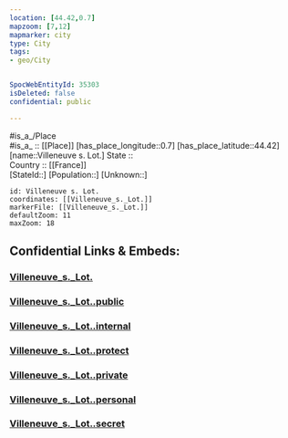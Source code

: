 ```yaml
---
location: [44.42,0.7] 
mapzoom: [7,12] 
mapmarker: city 
type: City
tags:
- geo/City


SpocWebEntityId: 35303
isDeleted: false
confidential: public

---
```

#is_a_/Place  
#is_a_ :: [[Place]] 
[has_place_longitude::0.7] 
[has_place_latitude::44.42] 
[name::Villeneuve s. Lot.] 
State ::  
Country :: [[France]]  
[StateId::] 
[Population::] 
[Unknown::] 


```leaflet
id: Villeneuve s. Lot.
coordinates: [[Villeneuve_s._Lot.]] 
markerFile: [[Villeneuve_s._Lot.]] 
defaultZoom: 11 
maxZoom: 18
```


## Confidential Links & Embeds: 

### [Villeneuve_s._Lot.](/_Standards/Earth/Continent/Europe/Europe~West/France/regions~France/Nouvelle-Aquitaine/departments~Aquitaine/Lot-et-Garonne/communes~Lot-et-Garonne/Villeneuve-sur-Lot/cities~Villeneuve-sur-Lot/Villeneuve_s._Lot..md) 

### [Villeneuve_s._Lot..public](/_public/Earth/Continent/Europe/Europe~West/France/regions~France/Nouvelle-Aquitaine/departments~Aquitaine/Lot-et-Garonne/communes~Lot-et-Garonne/Villeneuve-sur-Lot/cities~Villeneuve-sur-Lot/Villeneuve_s._Lot..public.md) 

### [Villeneuve_s._Lot..internal](/_internal/Earth/Continent/Europe/Europe~West/France/regions~France/Nouvelle-Aquitaine/departments~Aquitaine/Lot-et-Garonne/communes~Lot-et-Garonne/Villeneuve-sur-Lot/cities~Villeneuve-sur-Lot/Villeneuve_s._Lot..internal.md) 

### [Villeneuve_s._Lot..protect](/_protect/Earth/Continent/Europe/Europe~West/France/regions~France/Nouvelle-Aquitaine/departments~Aquitaine/Lot-et-Garonne/communes~Lot-et-Garonne/Villeneuve-sur-Lot/cities~Villeneuve-sur-Lot/Villeneuve_s._Lot..protect.md) 

### [Villeneuve_s._Lot..private](/_private/Earth/Continent/Europe/Europe~West/France/regions~France/Nouvelle-Aquitaine/departments~Aquitaine/Lot-et-Garonne/communes~Lot-et-Garonne/Villeneuve-sur-Lot/cities~Villeneuve-sur-Lot/Villeneuve_s._Lot..private.md) 

### [Villeneuve_s._Lot..personal](/_personal/Earth/Continent/Europe/Europe~West/France/regions~France/Nouvelle-Aquitaine/departments~Aquitaine/Lot-et-Garonne/communes~Lot-et-Garonne/Villeneuve-sur-Lot/cities~Villeneuve-sur-Lot/Villeneuve_s._Lot..personal.md) 

### [Villeneuve_s._Lot..secret](/_secret/Earth/Continent/Europe/Europe~West/France/regions~France/Nouvelle-Aquitaine/departments~Aquitaine/Lot-et-Garonne/communes~Lot-et-Garonne/Villeneuve-sur-Lot/cities~Villeneuve-sur-Lot/Villeneuve_s._Lot..secret.md)

